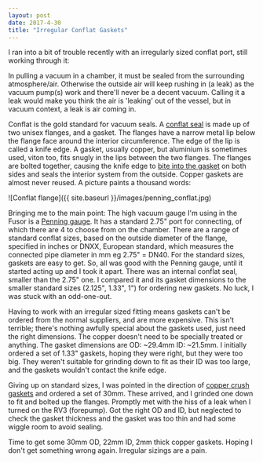 ```yaml
---
layout: post
date: 2017-4-30
title: "Irregular Conflat Gaskets"
---
```


I ran into a bit of trouble recently with an irregularly sized conflat port, still working through it:

In pulling a vacuum in a chamber, it must be sealed from the surrounding atmosphere/air.  Otherwise the outside air will keep rushing in (a leak) as the vacuum pump(s) work and there'll never be a decent vacuum.  Calling it a leak would make you think the air is 'leaking' out of the vessel, but in vacuum context, a leak is air coming in.

Conflat is the gold standard for vacuum seals.  A [conflat seal](http://www.lesker.com/newweb/flanges/flanges_technicalnotes_conflat_1.cfm) is made up of two unisex flanges, and a gasket.  The flanges have a narrow metal lip below the flange face around the interior circumference.  The edge of the lip is called a knife edge.  A gasket, usually copper, but aluminium is sometimes used, viton too, fits snugly in the lips between the two flanges.  The flanges are bolted together, causing the knife edge to [bite into the gasket](http://www.mtm-inc.com/av-20150331-how-a-cf-knife-edge-seal-works.html) on both sides and seals the interior system from the outside.  Copper gaskets are almost never reused.  A picture paints a thousand words:

![Conflat flange]({{ site.baseurl }}/images/penning_conflat.jpg)

Bringing me to the main point:  The high vacuum gauge I'm using in the Fusor is a [Penning gauge](https://cds.cern.ch/record/455555/files/p75.pdf).  It has a standard 2.75" port for connecting, of which there are 4 to choose from on the chamber.  There are a range of standard conflat sizes, based on the outside diameter of the flange, specified in inches or DNXX, European standard, which measures the connected pipe diameter in mm eg 2.75" = DN40.  For the standard sizes, gaskets are easy to get.  So, all was good with the Penning gauge, until it started acting up and I took it apart.  There was an internal conflat seal, smaller than the 2.75" one.  I compared it and its gasket dimensions to the smaller standard sizes (2.125", 1.33", 1") for ordering new gaskets.  No luck, I was stuck with an odd-one-out.  

Having to work with an irregular sized fitting means gaskets can't be ordered from the normal suppliers, and are more expensive.  This isn't terrible; there's nothing awfully special about the gaskets used, just need the right dimensions.  The copper doesn't need to be specially treated or anything.  The gasket dimensions are OD: ~29.4mm  ID: ~21.5mm.  I initially ordered a set of 1.33" gaskets, hoping they were right, but they were too big.  They weren't suitable for grinding down to fit as their ID was too large, and the gaskets wouldn't contact the knife edge.

Giving up on standard sizes, I was pointed in the direction of [copper crush gaskets](http://www.ebay.com/bhp/copper-crush-washers) and ordered a set of 30mm.  These arrived, and I grinded one down to fit and bolted up the flanges.  Promptly met with the hiss of a leak when I turned on the RV3 (forepump).  Got the right OD and ID, but neglected to check the gasket thickness and the gasket was too thin and had some wiggle room to avoid sealing.  

Time to get some 30mm OD, 22mm ID, 2mm thick copper gaskets.  Hoping I don't get something wrong again.  Irregular sizings are a pain.
